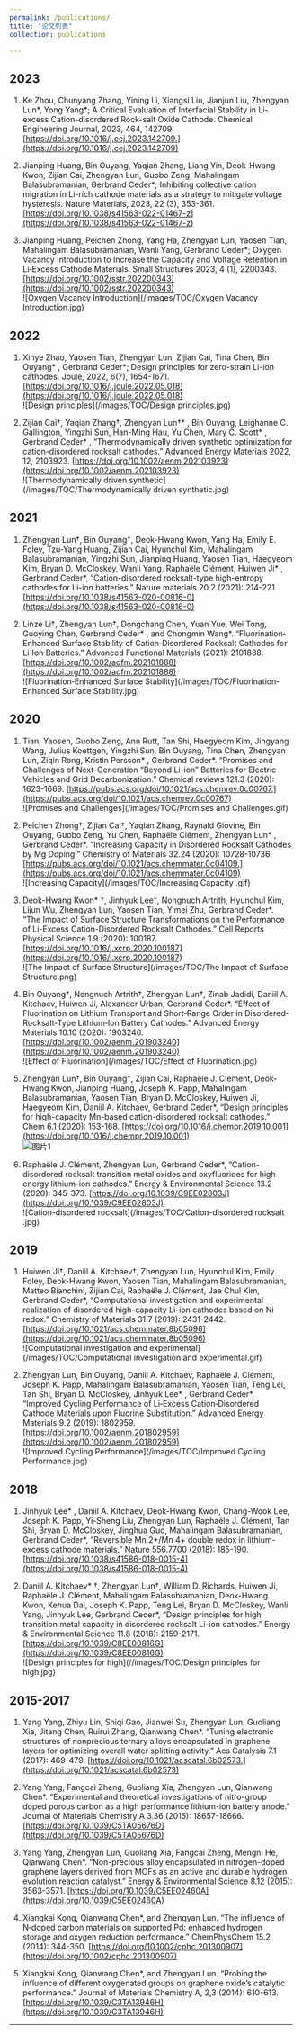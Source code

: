 ```yaml
---
permalink: /publications/
title: "论文列表"
collection: publications

---
```

2023
---
1. Ke Zhou, Chunyang Zhang, Yining Li, Xiangsi Liu, Jianjun Liu, Zhengyan Lun*, Yong Yang*; A Critical Evaluation of Interfacial Stability in Li-excess Cation-disordered Rock-salt Oxide Cathode. Chemical Engineering Journal, 2023, 464, 142709. [https://doi.org/10.1016/j.cej.2023.142709.](https://doi.org/10.1016/j.cej.2023.142709)

1. Jianping Huang, Bin Ouyang, Yaqian Zhang, Liang Yin, Deok-Hwang Kwon, Zijian Cai, Zhengyan Lun, Guobo Zeng, Mahalingam Balasubramanian, Gerbrand Ceder*; Inhibiting collective cation migration in Li-rich cathode materials as a strategy to mitigate voltage hysteresis. Nature Materials, 2023, 22 (3), 353-361. [https://doi.org/10.1038/s41563-022-01467-z](https://doi.org/10.1038/s41563-022-01467-z)

1. Jianping Huang, Peichen Zhong, Yang Ha, Zhengyan Lun, Yaosen Tian, Mahalingam Balasubramanian, Wanli Yang, Gerbrand Ceder*; Oxygen Vacancy Introduction to Increase the Capacity and Voltage Retention in Li‐Excess Cathode Materials. Small Structures 2023, 4 (1), 2200343.[https://doi.org/10.1002/sstr.202200343](https://doi.org/10.1002/sstr.202200343)<br>
![Oxygen Vacancy Introduction](/images/TOC/Oxygen Vacancy Introduction.jpg)

2022
---
1. Xinye Zhao, Yaosen Tian, Zhengyan Lun, Zijian Cai, Tina Chen, Bin Ouyang* , Gerbrand Ceder*; Design principles for zero-strain Li-ion cathodes. Joule, 2022, 6(7), 1654-1671. [https://doi.org/10.1016/j.joule.2022.05.018](https://doi.org/10.1016/j.joule.2022.05.018)<br>
![Design principles](/images/TOC/Design principles.jpg)

1. Zijian Cai†, Yaqian Zhang†, Zhengyan Lun†* , Bin Ouyang, Leighanne C. Gallington, Yingzhi Sun, Han-Ming Hau, Yu Chen, Mary C. Scott* , Gerbrand Ceder* , “Thermodynamically driven synthetic optimization for cation-disordered rocksalt cathodes.” Advanced Energy Materials 2022, 12, 2103923. [https://doi.org/10.1002/aenm.202103923](https://doi.org/10.1002/aenm.202103923)<br>
![Thermodynamically driven synthetic](/images/TOC/Thermodynamically driven synthetic.jpg)

2021
---
1. Zhengyan Lun†, Bin Ouyang†, Deok-Hwang Kwon, Yang Ha, Emily E. Foley, Tzu-Yang Huang, Zijian Cai, Hyunchul Kim, Mahalingam Balasubramanian, Yingzhi Sun, Jianping Huang, Yaosen Tian, Haegyeom Kim, Bryan D. McCloskey, Wanli Yang, Raphaële Clément, Huiwen Ji* , Gerbrand Ceder*, “Cation-disordered rocksalt-type high-entropy cathodes for Li-ion batteries.” Nature materials 20.2 (2021): 214-221. [https://doi.org/10.1038/s41563-020-00816-0](https://doi.org/10.1038/s41563-020-00816-0)

1.  Linze Li†, Zhengyan Lun†, Dongchang Chen, Yuan Yue, Wei Tong, Guoying Chen, Gerbrand Ceder* , and Chongmin Wang*. “Fluorination‐Enhanced Surface Stability of Cation‐Disordered Rocksalt Cathodes for Li‐Ion Batteries.” Advanced Functional Materials (2021): 2101888. [https://doi.org/10.1002/adfm.202101888](https://doi.org/10.1002/adfm.202101888)<br>
![Fluorination‐Enhanced Surface Stability](/images/TOC/Fluorination‐Enhanced Surface Stability.jpg)

2020
---
1. Tian, Yaosen, Guobo Zeng, Ann Rutt, Tan Shi, Haegyeom Kim, Jingyang Wang, Julius Koettgen, Yingzhi Sun, Bin Ouyang, Tina Chen, Zhengyan Lun, Ziqin Rong, Kristin Persson* , Gerbrand Ceder*. “Promises and Challenges of Next-Generation “Beyond Li-ion” Batteries for Electric Vehicles and Grid Decarbonization.” Chemical reviews 121.3 (2020): 1623-1669. [https://pubs.acs.org/doi/10.1021/acs.chemrev.0c00767.](https://pubs.acs.org/doi/10.1021/acs.chemrev.0c00767)<br>
![Promises and Challenges](/images/TOC/Promises and Challenges.gif)

1. Peichen Zhong†, Zijian Cai†, Yaqian Zhang, Raynald Giovine, Bin Ouyang, Guobo Zeng, Yu Chen, Raphaële Clément, Zhengyan Lun* , Gerbrand Ceder*. “Increasing Capacity in Disordered Rocksalt Cathodes by Mg Doping.” Chemistry of Materials 32.24 (2020): 10728-10736. [https://pubs.acs.org/doi/10.1021/acs.chemmater.0c04109.](https://pubs.acs.org/doi/10.1021/acs.chemmater.0c04109)<br>
![Increasing Capacity](/images/TOC/Increasing Capacity .gif)

1.  Deok-Hwang Kwon* †, Jinhyuk Lee†, Nongnuch Artrith, Hyunchul Kim, Lijun Wu, Zhengyan Lun, Yaosen Tian, Yimei Zhu, Gerbrand Ceder*. “The Impact of Surface Structure Transformations on the Performance of Li-Excess Cation-Disordered Rocksalt Cathodes.” Cell Reports Physical Science 1.9 (2020): 100187. [https://doi.org/10.1016/j.xcrp.2020.100187](https://doi.org/10.1016/j.xcrp.2020.100187)<br>
![The Impact of Surface Structure](/images/TOC/The Impact of Surface Structure.png)

1. Bin Ouyang†, Nongnuch Artrith†, Zhengyan Lun†, Zinab Jadidi, Daniil A. Kitchaev, Huiwen Ji, Alexander Urban, Gerbrand Ceder*. “Effect of Fluorination on Lithium Transport and Short‐Range Order in Disordered‐Rocksalt‐Type Lithium‐Ion Battery Cathodes.” Advanced Energy Materials 10.10 (2020): 1903240. [https://doi.org/10.1002/aenm.201903240](https://doi.org/10.1002/aenm.201903240)<br>
![Effect of Fluorination](/images/TOC/Effect of Fluorination.jpg)

1. Zhengyan Lun†, Bin Ouyang†, Zijian Cai, Raphaële J. Clément, Deok-Hwang Kwon, Jianping Huang, Joseph K. Papp, Mahalingam Balasubramanian, Yaosen Tian, Bryan D. McCloskey, Huiwen Ji, Haegyeom Kim, Daniil A. Kitchaev, Gerbrand Ceder*, “Design principles for high-capacity Mn-based cation-disordered rocksalt cathodes.” Chem 6.1 (2020): 153-168. [https://doi.org/10.1016/j.chempr.2019.10.001](https://doi.org/10.1016/j.chempr.2019.10.001)<br>
![图片1](/images/图片1.png)

1. Raphaële J. Clément, Zhengyan Lun, Gerbrand Ceder*, “Cation-disordered rocksalt transition metal oxides and oxyfluorides for high energy lithium-ion cathodes.” Energy & Environmental Science 13.2 (2020): 345-373. [https://doi.org/10.1039/C9EE02803J](https://doi.org/10.1039/C9EE02803J)<br>
![Cation-disordered rocksalt](/images/TOC/Cation-disordered rocksalt .jpg)

2019
---
1. Huiwen Ji†, Daniil A. Kitchaev†, Zhengyan Lun, Hyunchul Kim, Emily Foley, Deok-Hwang Kwon, Yaosen Tian, Mahalingam Balasubramanian, Matteo Bianchini, Zijian Cai, Raphaële J. Clément, Jae Chul Kim, Gerbrand Ceder*, “Computational investigation and experimental realization of disordered high-capacity Li-ion cathodes based on Ni redox.” Chemistry of Materials 31.7 (2019): 2431-2442.[https://doi.org/10.1021/acs.chemmater.8b05096](https://doi.org/10.1021/acs.chemmater.8b05096)<br>
![Computational investigation and experimental](/images/TOC/Computational investigation and experimental.gif)

1. Zhengyan Lun, Bin Ouyang, Daniil A. Kitchaev, Raphaële J. Clément, Joseph K. Papp, Mahalingam Balasubramanian, Yaosen Tian, Teng Lei, Tan Shi, Bryan D. McCloskey, Jinhyuk Lee* , Gerbrand Ceder*, “Improved Cycling Performance of Li‐Excess Cation‐Disordered Cathode Materials upon Fluorine Substitution.” Advanced Energy Materials 9.2 (2019): 1802959. [https://doi.org/10.1002/aenm.201802959](https://doi.org/10.1002/aenm.201802959)<br>
![Improved Cycling Performance](/images/TOC/Improved Cycling Performance.jpg)

2018
---
1. Jinhyuk Lee* , Daniil A. Kitchaev, Deok-Hwang Kwon, Chang-Wook Lee, Joseph K. Papp, Yi-Sheng Liu, Zhengyan Lun, Raphaële J. Clément, Tan Shi, Bryan D. McCloskey, Jinghua Guo, Mahalingam Balasubramanian, Gerbrand Ceder*, “Reversible Mn 2+/Mn 4+ double redox in lithium-excess cathode materials.” Nature 556.7700 (2018): 185-190.[https://doi.org/10.1038/s41586-018-0015-4](https://doi.org/10.1038/s41586-018-0015-4)

1. Daniil A. Kitchaev* †, Zhengyan Lun†, William D. Richards, Huiwen Ji, Raphaële J. Clément, Mahalingam Balasubramanian, Deok-Hwang Kwon, Kehua Dai, Joseph K. Papp, Teng Lei, Bryan D. McCloskey, Wanli Yang, Jinhyuk Lee, Gerbrand Ceder*, “Design principles for high transition metal capacity in disordered rocksalt Li-ion cathodes.” Energy & Environmental Science 11.8 (2018): 2159-2171. [https://doi.org/10.1039/C8EE00816G](https://doi.org/10.1039/C8EE00816G)<br>
![Design principles for high](//images/TOC/Design principles for high.jpg)

2015-2017
---
1. Yang Yang, Zhiyu Lin, Shiqi Gao, Jianwei Su, Zhengyan Lun, Guoliang Xia, Jitang Chen, Ruirui Zhang, Qianwang Chen*. “Tuning electronic structures of nonprecious ternary alloys encapsulated in graphene layers for optimizing overall water splitting activity.” Acs Catalysis 7.1 (2017): 469-479. [https://doi.org/10.1021/acscatal.6b02573.](https://doi.org/10.1021/acscatal.6b02573)

1. Yang Yang, Fangcai Zheng, Guoliang Xia, Zhengyan Lun, Qianwang Chen*. “Experimental and theoretical investigations of nitro-group doped porous carbon as a high performance lithium-ion battery anode.” Journal of Materials Chemistry A 3.36 (2015): 18657-18666. [https://doi.org/10.1039/C5TA05676D](https://doi.org/10.1039/C5TA05676D)

1. Yang Yang, Zhengyan Lun, Guoliang Xia, Fangcai Zheng, Mengni He, Qianwang Chen*. “Non-precious alloy encapsulated in nitrogen-doped graphene layers derived from MOFs as an active and durable hydrogen evolution reaction catalyst.” Energy & Environmental Science 8.12 (2015): 3563-3571. [https://doi.org/10.1039/C5EE02460A](https://doi.org/10.1039/C5EE02460A)

1. Xiangkai Kong, Qianwang Chen*, and Zhengyan Lun. “The influence of N‐doped carbon materials on supported Pd: enhanced hydrogen storage and oxygen reduction performance.” ChemPhysChem 15.2 (2014): 344-350. [https://doi.org/10.1002/cphc.201300907](https://doi.org/10.1002/cphc.201300907)

1. Xiangkai Kong, Qianwang Chen*, and Zhengyan Lun. “Probing the influence of different oxygenated groups on graphene oxide’s catalytic performance.” Journal of Materials Chemistry A, 2,3 (2014): 610-613. [https://doi.org/10.1039/C3TA13946H](https://doi.org/10.1039/C3TA13946H)

---


